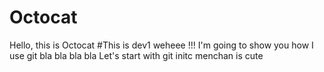 # Octocat
Hello, this is Octocat #This is dev1 weheee !!!
I'm going to show you how I use git bla bla bla bla
Let's start with git initc menchan is cute
